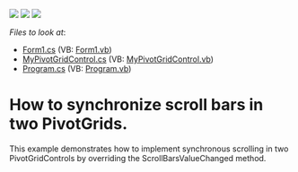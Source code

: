 <!-- default badges list -->
![](https://img.shields.io/endpoint?url=https://codecentral.devexpress.com/api/v1/VersionRange/128582622/13.1.4%2B)
[![](https://img.shields.io/badge/Open_in_DevExpress_Support_Center-FF7200?style=flat-square&logo=DevExpress&logoColor=white)](https://supportcenter.devexpress.com/ticket/details/E1163)
[![](https://img.shields.io/badge/📖_How_to_use_DevExpress_Examples-e9f6fc?style=flat-square)](https://docs.devexpress.com/GeneralInformation/403183)
<!-- default badges end -->
<!-- default file list -->
*Files to look at*:

* [Form1.cs](./CS/Q143451/Form1.cs) (VB: [Form1.vb](./VB/Q143451/Form1.vb))
* [MyPivotGridControl.cs](./CS/Q143451/MyPivotGridControl.cs) (VB: [MyPivotGridControl.vb](./VB/Q143451/MyPivotGridControl.vb))
* [Program.cs](./CS/Q143451/Program.cs) (VB: [Program.vb](./VB/Q143451/Program.vb))
<!-- default file list end -->
# How to synchronize scroll bars in two PivotGrids.


<p>This example demonstrates how to implement synchronous scrolling in two PivotGridControls by overriding the ScrollBarsValueChanged method.</p>

<br/>


